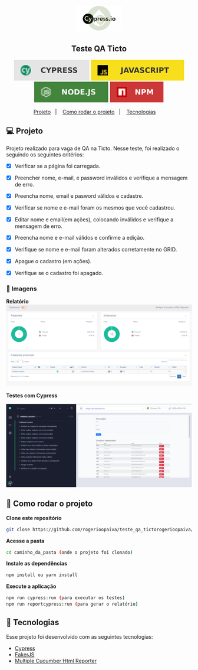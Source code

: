 
<h1 align="center">
  <img src=".github/cypress_cucumber.png" width=25% alt="banner" />
  </h1>

<h2 align="center">
  Teste QA Ticto
</h2>

<p align="center">
<img alt="badge react" src=".github/badge-cypress.svg">
<img alt="badge typescript" src=".github/badge-javascript.svg">
<img alt="badge vite" src=".github/badge-node.svg">
<img alt="badge figma" src=".github/badge-npm.svg">
</p>


<p align="center">
  <a href="#-projeto">Projeto</a>&nbsp;&nbsp;&nbsp;|&nbsp;&nbsp;&nbsp;
  <a href="#-como-rodar-o-projeto">Como rodar o projeto</a>&nbsp;&nbsp;&nbsp;|&nbsp;&nbsp;&nbsp;
  <a href="#-tecnologias">Tecnologias</a>&nbsp;&nbsp;&nbsp;&nbsp;&nbsp;&nbsp;
</p>

## 💻 Projeto

Projeto realizado para vaga de QA na Ticto. Nesse teste, foi realizado o seguindo os seguintes critérios:

- [x] Verificar se a página foi carregada.
- [x] Preencher nome, e-mail, e password inválidos e verifique a mensagem de erro.
- [x] Preencha nome, email e pasword válidos e cadastre.
- [x] Verificar se nome e e-mail foram os mesmos que você cadastrou.
- [x] Editar nome e email(em ações), colocando inválidos e verifique a mensagem de erro.
- [x] Preencha nome e e-mail válidos e confirme a edição.
- [x] Verifique se nome e e-mail foram alterados corretamente no GRID.
- [x] Apague o cadastro (em ações).
- [x] Verifique se o cadastro foi apagado.



### 📸 Imagens

**Relatório**
<img src=".github/relatorio_cucumber_cypress.png" alt="Imagem do relatório Cucumber com Cypress" />

**Testes com Cypress**

<img src=".github/teste_cypress.png" alt="Imagem dos testes com Cypress" />

## 🧭 Como rodar o projeto

**Clone este repositório**

```bash
git clone https://github.com/rogerioopaiva/teste_qa_tictorogerioopaiva/teste_qa_ticto.git
```

**Acesse a pasta**

```bash
cd caminho_da_pasta (onde o projeto foi clonado)
```

**Instale as dependências**

```bash
npm install ou yarn install
```

**Execute a aplicação**

```bash
npm run cypress:run (para executar os testes)
npm run reportcypress:run (para gerar o relatório)
```

## 🚀 Tecnologias

Esse projeto foi desenvolvido com as seguintes tecnologias:

- [Cypress](https://www.cypress.io/)
- [FakerJS](https://fakerjs.dev/guide/)
- [Multiple Cucumber Html Reporter](https://www.npmjs.com/package/multiple-cucumber-html-reporter/)

